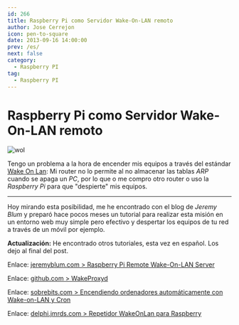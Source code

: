 ```yaml
---
id: 266
title: Raspberry Pi como Servidor Wake-On-LAN remoto
author: Jose Cerrejon
icon: pen-to-square
date: 2013-09-16 14:00:00
prev: /es/
next: false
category:
  - Raspberry PI
tag:
  - Raspberry PI
---
```


# Raspberry Pi como Servidor Wake-On-LAN remoto

![wol](/images/2013/09/wol.png)

Tengo un problema a la hora de encender mis equipos a través del estándar [Wake On Lan](http://es.wikipedia.org/wiki/Wake_on_lan): Mi router no lo permite al no almacenar las tablas *ARP* cuando se apaga un *PC*, por lo que o me compro otro router o uso la *Raspberry Pi* para que "despierte" mis equipos.

- - -
Hoy mirando esta posibilidad, me he encontrado con el blog de *Jeremy Blum* y preparó hace pocos meses un tutorial para realizar esta misión en un entorno web muy simple pero efectivo y despertar los equipos de tu red a través de un móvil por ejemplo.

**Actualización:** He encontrado otros tutoriales, esta vez en español. Los dejo al final del post.

Enlace: [jeremyblum.com > Raspberry Pi Remote Wake-On-LAN Server](http://www.jeremyblum.com/2013/07/14/rpi-wol-server/)

Enlace: [github.com > WakeProxyd](https://github.com/dferg/WakeProxyd)

Enlace: [sobrebits.com > Encendiendo ordenadores automáticamente con Wake-on-LAN y Cron](http://sobrebits.com/encendiendo-ordenadores-automaticamente-con-wake-on-lan-y-cron/)

Enlace: [delphi.jmrds.com > Repetidor WakeOnLan para Raspberry ](http://delphi.jmrds.com/?q=node/89)